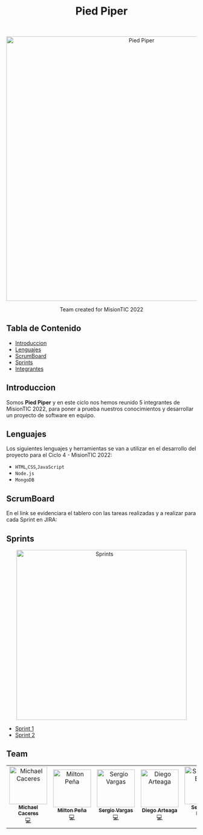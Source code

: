 <h1 align="center"> Pied Piper </h1> <br>
<p align="center">
  <a>
    <img alt="Pied Piper" title="Pied Piper" src="https://drive.google.com/uc?id=1qWvwd06lYftCKqxxoKl-ZZdUWWXPmr22" width="700">
  </a>
</p>

<p align="center">
  Team created for MisionTIC 2022
</p>

## Tabla de Contenido

- [Introduccion](#introduccion)
- [Lenguajes](#lenguajes)
- [ScrumBoard](#scrumboard)
- [Sprints](#sprints)
- [Integrantes](#team)

## Introduccion

Somos **Pied Piper** y en este ciclo nos hemos reunido 5 integrantes de MisionTIC 2022, para poner a prueba nuestros conocimientos y desarrollar un proyecto de software en equipo.


## Lenguajes

Los siguientes lenguajes y herramientas se van a utilizar en el desarrollo del proyecto para el Ciclo 4 - MisionTIC 2022:

* `HTML`,`CSS`,`JavaScript`
* `Node.js`
* `MongoDB`

## ScrumBoard

En el link se evidenciara el tablero con las tareas realizadas y a realizar para cada Sprint en JIRA:


## Sprints
<p align="center">
  <a>
    <img alt="Sprints" title="Sprints" src="https://drive.google.com/uc?id=1ySgnD5RQlAj91SoMbMaWhGnkP8tQAm5j" width="450">
  </a>
</p>

- [Sprint 1](https://github.com/Team-Pied-Piper/Sprint1)
- [Sprint 2](https://github.com/Team-Pied-Piper/Proyecto)

## Team

<table style="margin: 0px auto;">
  <tr>
    <td align="center"><a href="https://github.com/michaeling10"><img src="https://avatars.githubusercontent.com/u/63517857?s=96&v=4" width="100px;" alt="Michael Caceres"/><br /><sub><b>Michael Caceres</b></sub></a><br /> <a title="Code">💻</a></td> <td align="center"><a href="https://github.com/miltonf10"><img src="https://avatars.githubusercontent.com/u/30483663?v=4" width="100px;" alt="Milton Peña"/><br /><sub><b>Milton Peña</b></sub></a><br /> <a title="Code">💻</a></td>
    <td align="center"><a href="https://github.com/sergiomilan24"><img src="https://avatars.githubusercontent.com/u/64939808?v=4" width="100px;" alt="Sergio Vargas"/><br /><sub><b>Sergio Vargas</b></sub></a><br /> <a title="Code">💻</a></td>
    <td align="center"><a href="https://github.com/diegoarteag95"><img src="https://avatars.githubusercontent.com/u/85379445?v=4" width="100px;" alt="Diego Arteaga"/><br /><sub><b>Diego Arteaga</b></sub></a><br /> <a title="Code">💻</a></td>
    <td align="center"><a href="https://github.com/SebassBuiless"><img src="https://avatars.githubusercontent.com/u/111552081?v=4" width="100px;" alt="Sebastian Builes"/><br /><sub><b>Sebastian Builes</b></sub></a><br /> <a title="Code">💻</a></td>
  </tr> 
</table>
